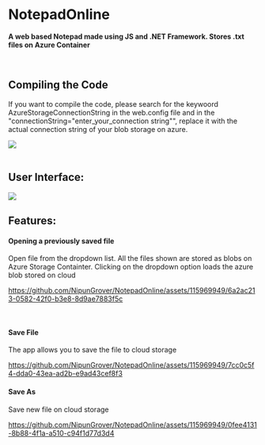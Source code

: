 # NotepadOnline

<p><b>A web based Notepad made using JS and .NET Framework. Stores .txt files on Azure Container</b></p>
<br/>

<h2>Compiling the Code</h2>
  
<p>If you want to compile the code, please search for the keywoord AzureStorageConnectionString in the web.config file and in the "connectionString="enter_your_connection string"", replace it with the actual connection string of your blob storage on azure. </p>
<img src="https://github.com/NipunGrover/NotepadOnline/assets/115969949/97f23306-8685-4407-bd8b-d6b15b787531" />
<br/>



<br/>
<h2 style={{paddingTop:"40px"}}>User Interface:</h2>
<img src="https://github.com/NipunGrover/NotepadOnline/assets/115969949/7dde0e41-1fc7-412a-a146-b0b57da48b5c"/>
<br/>

<h2 >Features:</h2>
<h4>Opening a previously saved file</h4>
<p>Open file from the dropdown list. All the files shown are stored as blobs on Azure Storage Containter. 
Clicking on the dropdown option loads the azure blob stored on cloud</p>
                
https://github.com/NipunGrover/NotepadOnline/assets/115969949/6a2ac213-0582-42f0-b3e8-8d9ae7883f5c

<br />
<h4>Save File</h4>
<p>The app allows you to save the file to cloud storage</p> 



https://github.com/NipunGrover/NotepadOnline/assets/115969949/7cc0c5f4-dda0-43ea-ad2b-e9ad43cef8f3


<h4>Save As</h4>
<p>Save new file on cloud storage</p>


https://github.com/NipunGrover/NotepadOnline/assets/115969949/0fee4131-8b88-4f1a-a510-c94f1d77d3d4




